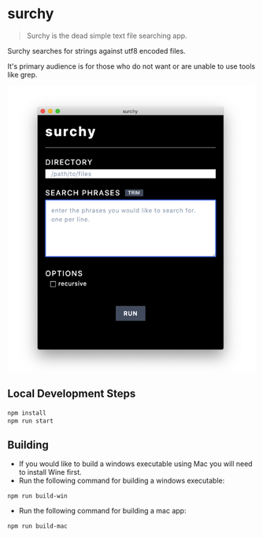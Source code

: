 # surchy

> Surchy is the dead simple text file searching app.

Surchy searches for strings against utf8 encoded files.

It's primary audience is for those who do not want or are unable to use tools like grep.

![mockup](https://github.com/wfowl/surchy/blob/master/surchy_app_preview.png?raw=true)

## Local Development Steps

```
npm install
npm run start
```

## Building

- If you would like to build a windows executable using Mac you will need to install Wine first.
- Run the following command for building a windows executable:

```
npm run build-win
```

- Run the following command for building a mac app:

```
npm run build-mac
```
